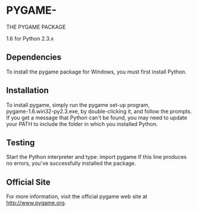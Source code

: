 # PYGAME-
 THE PYGAME PACKAGE                   
 
 1.6 for Python 2.3.x   
 
 Dependencies
 ------------
 To install the pygame package for Windows, you must first install Python.  
 
 Installation 
 ------------ 
 To install pygame, simply run the pygame set-up program,  
 pygame-1.6.win32-py2.3.exe, by double-clicking it, and follow  the prompts.  
 If you get a message that Python can't be found, 
 you may need to  update your PATH to include the folder in which you installed Python.  
 
 Testing
 ------- 
 Start the Python interpreter and type: 
 import pygame  If this line produces no errors, you've successfully installed the  package. 
 
 Official Site 
 ------------- 
 For more information, visit the official pygame web site at  http://www.pygame.org.
